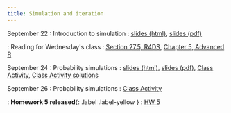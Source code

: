```yaml
---
title: Simulation and iteration
---
```


September 22
: Introduction to simulation
  : [slides (html)](https://sta279-f25.github.io/slides/lecture_12.html), [slides (pdf)](https://sta279-f25.github.io/slides/lecture_12.pdf)

: Reading for Wednesday's class
  : [Section 27.5, R4DS](https://r4ds.hadley.nz/base-R.html#for-loops), [Chapter 5, Advanced R](https://adv-r.hadley.nz/control-flow.html#control-flow)

September 24
: Probability simulations
  : [slides (html)](https://sta279-f25.github.io/slides/lecture_13.html), [slides (pdf)](https://sta279-f25.github.io/slides/lecture_13.pdf), [Class Activity](https://sta279-f25.github.io/class_activities/ca_12.html), [Class Activity solutions](https://sta279-f25.github.io/class_activities/ca_12_solutions.html)

September 26
: Probability simulations
  : [Class Activity](https://sta279-f25.github.io/class_activities/ca_13.html)
  
: **Homework 5 released**{: .label .label-yellow }
  : [HW 5](https://sta279-f25.github.io/homework/hw_05.html)